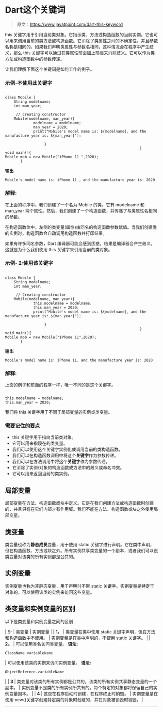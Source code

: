 # Dart这个关键词

> 原文：<https://www.javatpoint.com/dart-this-keyword>

this 关键字用于引用当前类对象。它指示类、方法或构造函数的当前实例。它也可以用来调用当前的类方法或构造函数。它消除了类属性之间的不确定性，并且参数名称是相同的。如果我们声明类属性与参数名相同，这种情况会在程序中产生歧义，那么 this 关键字可以通过在类属性前面加上前缀来消除歧义。它可以作为类方法或构造函数中的参数传递。

让我们理解下面这个关键词是如何工作的例子。

### 示例-不使用此关键字

```

class Mobile {
    String modelname;
    int man_year;

     // Creating constructor
    Mobile(modelname, man_year){
             modelname = modelname;
             man_year = 2020;
             print("Mobile's model name is: ${modelname}, and the manufacture year is: ${man_year}");

                  }
                                                              }
void main(){
Mobile mob = new Mobile("iPhone 11 ",2020);
       }

```

**输出**

```
Mobile's model name is: iPhone 11 , and the manufacture year is: 2020

```

### 解释:

在上面的程序中，我们创建了一个名为 Mobile 的类，它有 modelname 和 man_year 两个属性。然后，我们创建了一个构造函数，并传递了与类属性名相同的参数。

在构造函数体中，左侧的类变量(属性)由同名的构造函数参数赋值。当我们创建类的实例时，构造函数会自动调用构造函数并打印结果。

如果有许多同名参数，Dart 编译器可能会感到困惑。结果是编译器会产生歧义。这就是为什么我们使用 this 关键字来引用当前的类对象。

### 示例- 2:使用该关键字

```

class Mobile {
    String modelname;
    int man_year;

     // Creating constructor
    Mobile(modelname, man_year){
             this.modelname = modelname;
             this.man_year = 2020;
             print("Mobile's model name is: ${modelname}, and the manufacture year is: ${man_year}");

                  }
                                                              }
void main(){
Mobile mob = new Mobile("IPhone 11",2020);
       }

```

**输出**

```
Mobile's model name is: IPhone 11, and the manufacture year is: 2020

```

### 解释:

上面的例子和前面的程序一样，唯一不同的是这个关键字。

```

this.modelname = modelname;
this.man_year = 2020;

```

我们将 this 关键字用于不同于局部变量的实例或类变量。

### 需要记住的要点

*   this 关键字用于指向当前类对象。
*   它可以用来指现在的类变量。
*   我们可以使用这个关键字实例化或调用当前的类构造函数。
*   我们可以在构造函数调用中将这个**关键字**作为参数传递。
*   我们可以在方法调用中将这个**关键字**作为参数传递。
*   它消除了实例/对象的构造函数或方法中的歧义或命名冲突。
*   它可以用来返回当前的类实例。

## 局部变量

局部变量在方法、构造函数或块中定义。它是在我们创建方法或构造函数时创建的，并且只有在它们内部才有作用域。我们不能在方法、构造函数或块之外使用局部变量。

## 类变量

类变量也称为**静态成员**变量，用于使用 static 关键字进行声明。它在类中声明，但在构造函数、方法或块之外。所有实例共享类变量的一个副本，或者我们可以说类变量对该类的所有实例都是公共的。

## 实例变量

实例变量也称为非静态变量，用于声明时不带 static 关键字。实例变量是特定于对象的。可以使用该类的实例来访问这些变量。

## 类变量和实例变量的区别

以下是类变量和实例变量之间的区别

| Sr | 类变量 | 实例变量 |
| **1。** | 类变量在类中使用 static 关键字声明，但在方法和构造函数中不使用。 | 实例变量是在类中声明的，不使用 static 关键字。 |
| **2。** | 可以使用类名访问类变量。
**语法:**

```
ClassName.variableName
```

 | 可以使用该类的实例来访问实例变量。
**语法:**

```
ObjectRefernce.variableName
```

 |
| **3** | 类变量对该类的所有实例都是公共的。该类的所有实例共享静态变量的一个副本。 | 实例变量不是类的所有实例所共有的。每个特定的对象都将保留自己的实例变量副本。 |
| **4** | 这些在程序启动时创建，在程序终止时销毁。 | 实例变量是在使用 new()关键字创建特定类的对象时创建的，并在对象被销毁时销毁。 |

* * *